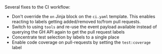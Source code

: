 Several fixes to the CI workflow:

* Don't override the `on` Jinja block on the `ci.yaml` template. This enables reacting to labels getting added/removed
  to/from pull requests.
* Switch to using `tools` and re-use the event payload available instead of querying the GH API again to get the pull
  request labels
* Concentrate test selection by labels to a single place
* Enable code coverage on pull-requests by setting the `test:coverage` label
